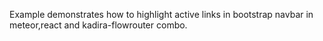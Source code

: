 Example demonstrates how to highlight active links in bootstrap navbar in meteor,react and kadira-flowrouter combo.
